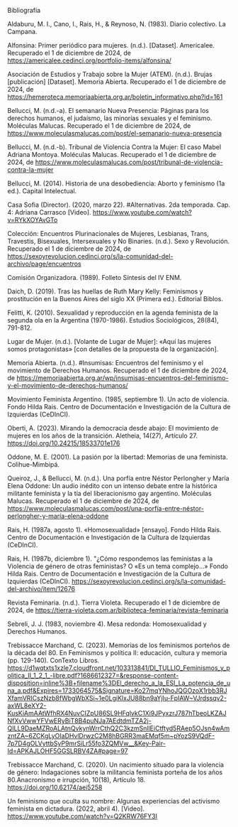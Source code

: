 






Bibliografía 

  Aldaburu, M. I., Cano, I., Rais, H., & Reynoso, N. (1983). Diario colectivo. La Campana.

  Alfonsina: Primer periódico para mujeres. (n.d.). [Dataset]. Americalee. Recuperado el 1 de diciembre de 2024, de https://americalee.cedinci.org/portfolio-items/alfonsina/
  
  Asociación de Estudios y Trabajo sobre la Mujer (ATEM). (n.d.). Brujas [publicación] [Dataset]. Memoria Abierta. Recuperado el 1 de diciembre de 2024, de https://hemeroteca.memoriaabierta.org.ar/boletin_informativo.php?id=161
  
  Bellucci, M. (n.d.-a). El semanario Nueva Presencia: Páginas para los derechos humanos, el judaísmo, las minorías sexuales y el feminismo. Moléculas Malucas. Recuperado el 1 de diciembre de 2024, de https://www.moleculasmalucas.com/post/el-semanario-nueva-presencia

  Bellucci, M. (n.d.-b). Tribunal de Violencia Contra la Mujer: El caso Mabel Adriana Montoya. Moléculas Malucas. Recuperado el 1 de diciembre de 2024, de https://www.moleculasmalucas.com/post/tribunal-de-violencia-contra-la-mujer

  Bellucci, M. (2014). Historia de una desobediencia: Aborto y feminismo (1a ed.). Capital Intelectual.
  
  Casa Sofia (Director). (2020, marzo 22). #Alternativas. 2da temporada. Cap. 4: Adriana Carrasco [Video]. https://www.youtube.com/watch?v=RYkXOYAvGTo
  
  Colección: Encuentros Plurinacionales de Mujeres, Lesbianas, Trans, Travestis, Bisexuales, Intersexuales y No Binaries. (n.d.). Sexo y Revolución. Recuperado el 1 de diciembre de 2024, de https://sexoyrevolucion.cedinci.org/s/la-comunidad-del-archivo/page/encuentros

  Comisión Organizadora. (1989). Folleto Síntesis del IV ENM.
  
  Daich, D. (2019). Tras las huellas de Ruth Mary Kelly: Feminismos y prostitución en la Buenos Aires del siglo XX (Primera ed.). Editorial Biblos.
  
  Felitti, K. (2010). Sexualidad y reproducción en la agenda feminista de la segunda ola en la Argentina (1970-1986). Estudios Sociológicos, 28(84), 791-812.
  
  Lugar de Mujer. (n.d.). [Volante de Lugar de Mujer]: «Aquí las mujeres somos protagonistas» [con detalles de la propuesta de la organización].
  
  Memoria Abierta. (n.d.). #Insumisas: Encuentros del feminismo y el movimiento de Derechos Humanos. Recuperado el 1 de diciembre de 2024, de https://memoriaabierta.org.ar/wp/insumisas-encuentros-del-feminismo-y-el-movimiento-de-derechos-humanos/
  
  Movimiento Feminista Argentino. (1985, septiembre 1). Un acto de violencia. Fondo Hilda Rais. Centro de Documentación e Investigación de la Cultura de Izquierdas (CeDInCI).
  
  Oberti, A. (2023). Mirando la democracia desde abajo: El movimiento de mujeres en los años de la transición. Aletheia, 14(27), Artículo 27. https://doi.org/10.24215/18533701e176
  
  Oddone, M. E. (2001). La pasión por la libertad: Memorias de una feminista. Colihue-Mimbipá.
  
  Queiroz, J., & Bellucci, M. (n.d.). Una porfía entre Néstor Perlongher y María Elena Oddone: Un audio inédito con un intenso debate entre la histórica militante feminista y la tía del liberacionismo gay argentino. Moléculas Malucas. Recuperado el 1 de diciembre de 2024, de https://www.moleculasmalucas.com/post/una-porfía-entre-néstor-perlongher-y-maría-elena-oddone
  
  Rais, H. (1987a, agosto 1). «Homosexualidad» [ensayo]. Fondo Hilda Rais. Centro de Documentación e Investigación de la Cultura de Izquierdas (CeDInCI).
  
  Rais, H. (1987b, diciembre 1). "¿Cómo respondemos las feministas a la Violencia de género de otras feministas? O «Es un tema complejo...» Fondo Hilda Rais. Centro de Documentación e Investigación de la Cultura de Izquierdas (CeDInCI). https://sexoyrevolucion.cedinci.org/s/la-comunidad-del-archivo/item/12676
  
  Revista Feminaria. (n.d.). Tierra Violeta. Recuperado el 1 de diciembre de 2024, de https://tierra-violeta.com.ar/biblioteca-feminaria/revista-feminaria
  
  Sebreli, J. J. (1983, noviembre 4). Mesa redonda: Homosexualidad y Derechos Humanos.
  
  Trebissacce Marchand, C. (2023). Memorias de los feminismos porteños de la década del 80. En Feminismos y política II: educación, cultura y memoria (pp. 129-140). ConTexto Libros. https://d1wqtxts1xzle7.cloudfront.net/103313841/DI_TULLIO_Feminismos_y_politica_II_1_2_1_-libre.pdf?1686612327=&response-content-disposition=inline%3B+filename%3DEl_derecho_a_la_ESI_La_potencia_de_una_a.pdf&Expires=1733064575&Signature=Ko27mqYNhoJQGOzoX1rbb3RJXfamVRICszNzb8fWbgWbXSi~1e0LgiKlxJU88bn9aYjIu-FpIAW~VJrdssqv2-axWL8eXY2-KusKiAmAAtWfhRX4NuvCIZpU86SL9HFqlvkC1Xi9JPyxzrJ787hTbeoLKZAJNfXvVwwYFVwERyBiT8B4puNJa7AEdtdmTZA2j-QILL9DaeMZRoALAtnQvkynWrrCthQ2C3kzmSnllEiCtftyd5RAep5OJsn4wAmzntZA~6ZCKgLyOIaDHvlDrwzC2M8hBGRR3maEMqf5m~pYozS9VQdF-7p7D4gOLVyttbSyP9mrSiLr55fo3ZQMVw__&Key-Pair-Id=APKAJLOHF5GGSLRBV4ZA#page=97

  Trebissacce Marchand, C. (2020). Un nacimiento situado para la violencia de género: Indagaciones sobre la militancia feminista porteña de los años 80.Anacronismo e irrupción, 10(18), Artículo 18. https://doi.org/10.62174/aei5258

  Un feminismo que oculta su nombre: Algunas experiencias del activismo feminista en dictadura. (2022, abril 4). [Video]. https://www.youtube.com/watch?v=Q2KRW76FY3I
